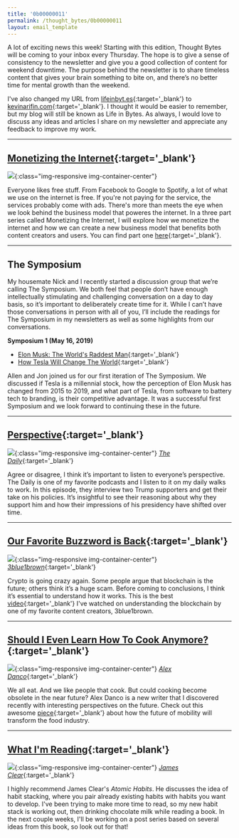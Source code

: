 ```yaml
---
title: '0b00000011'
permalink: /thought_bytes/0b00000011
layout: email_template
---
```

A lot of exciting news this week! Starting with this edition, Thought Bytes will be coming to your inbox every Thursday. The hope is to give a sense of consistency to the newsletter and give you a good collection of content for weekend downtime. The purpose behind the newsletter is to share timeless content that gives your brain something to bite on, and there’s no better time for mental growth than the weekend.

I've also changed my URL from [lifeinbyt.es](kevinarifin.com){:target='_blank'} to [kevinarifin.com](kevinarifin.com){:target='_blank'}. I thought it would be easier to remember, but my blog will still be known as Life in Bytes. As always, I would love to discuss any ideas and articles I share on my newsletter and appreciate any feedback to improve my work.

<hr class='after-post-hr'/>

## [**Monetizing the Internet**](https://kevinarifin.com/monetizing-the-internet-1){:target='_blank'}
![](https://kevinarifin.com/images/ny.jpg){:class="img-responsive img-container-center"}

Everyone likes free stuff. From Facebook to Google to Spotify, a lot of what we use on the internet is free. If you're not paying for the service, the services probably come with ads. There's more than meets the eye when we look behind the business model that poweres the internet. In a three part series called Monetizing the Internet, I will explore how we monetize the internet and how we can create a new business model that benefits both content creators and users. You can find part one [here](https://kevinarifin.com/monetizing-the-internet-1){:target='_blank'}.

<hr class='after-post-hr'/>

## The Symposium

My housemate Nick and I recently started a discussion group that we’re calling The Symposium. We both feel that people don’t have enough intellectually stimulating and challenging conversation on a day to day basis, so it’s important to deliberately create time for it. While I can’t have those conversations in person with all of you, I’ll include the readings for The Symposium in my newsletters as well as some highlights from our conversations.

**Symposium 1 (May 16, 2019)**

* [Elon Musk: The World's Raddest Man](https://waitbutwhy.com/2015/05/elon-musk-the-worlds-raddest-man.html){:target='_blank'}
* [How Tesla Will Change The World](https://waitbutwhy.com/2015/06/how-tesla-will-change-your-life.html){:target='_blank'}

Allen and Jon joined us for our first iteration of The Symposium. We discussed if Tesla is a millennial stock, how the perception of Elon Musk has changed from 2015 to 2019, and what part of Tesla, from software to battery tech to branding, is their competitive advantage. It was a successful first Symposium and we look forward to continuing these in the future.

<hr class='after-post-hr'/>

## [**Perspective**](https://waitbutwhy.com/2015/06/how-tesla-will-change-your-life.html){:target='_blank'}
![](https://kevinarifin.com/images/thought_bytes/the-daily.jpg){:class="img-responsive img-container-center"}
[*The Daily*](https://www.nytimes.com/column/the-daily){:target='_blank'}

Agree or disagree, I think it’s important to listen to everyone’s perspective. The Daily is one of my favorite podcasts and I listen to it on my daily walks to work. In this episode, they interview two Trump supporters and get their take on his policies. It’s insightful to see their reasoning about why they support him and how their impressions of his presidency have shifted over time.

<hr class='after-post-hr'/>

## [**Our Favorite Buzzword is Back**](https://youtu.be/bBC-nXj3Ng4){:target='_blank'}
![](https://kevinarifin.com/images/thought_bytes/crypto.jpg){:class="img-responsive img-container-center"}
[*3blue1brown*](https://youtu.be/bBC-nXj3Ng4){:target='_blank'}

Crypto is going crazy again. Some people argue that blockchain is the future; others think it’s a huge scam. Before coming to conclusions, I think it’s essential to understand how it works. This is the best [video](https://youtu.be/bBC-nXj3Ng4){:target='_blank'} I've watched on understanding the blockchain by one of my favorite content creators, 3blue1brown.

<hr class='after-post-hr'/>

## [**Should I Even Learn How To Cook Anymore?**](https://alexdanco.com/2019/05/09/cooking-as-a-service/){:target='_blank'}
![](https://kevinarifin.com/images/thought_bytes/cooking-tweet.png){:class="img-responsive img-container-center"}
[*Alex Danco*](https://alexdanco.com/2019/05/09/cooking-as-a-service/){:target='_blank'}

We all eat. And we like people that cook. But could cooking become obsolete in the near future? Alex Danco is a new writer that I discovered recently with interesting perspectives on the future. Check out this awesome [piece](https://alexdanco.com/2019/05/09/cooking-as-a-service/){:target='_blank'} about how the future of mobility will transform the food industry.

<hr class='after-post-hr'/>

## [**What I'm Reading**](https://jamesclear.com/atomic-habits){:target='_blank'}
![](https://kevinarifin.com/images/atomic-habits.jpg){:class="img-responsive img-container-center"}
[*James Clear*](https://jamesclear.com/atomic-habits){:target='_blank'}

I highly recommend James Clear's *Atomic Habits*. He discusses the idea of habit stacking, where you pair already existing habits with habits you want to develop. I've been trying to make more time to read, so my new habit stack is working out, then drinking chocolate milk while reading a book. In the next couple weeks, I'll be working on a post series based on several ideas from this book, so look out for that!